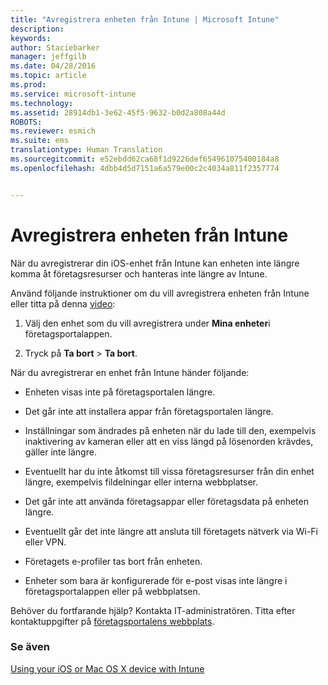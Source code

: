 ```yaml
---
title: "Avregistrera enheten från Intune | Microsoft Intune"
description: 
keywords: 
author: Staciebarker
manager: jeffgilb
ms.date: 04/28/2016
ms.topic: article
ms.prod: 
ms.service: microsoft-intune
ms.technology: 
ms.assetid: 28914db1-3e62-45f5-9632-b0d2a808a44d
ROBOTS: 
ms.reviewer: esmich
ms.suite: ems
translationtype: Human Translation
ms.sourcegitcommit: e52ebdd62ca68f1d9226def654961075400184a8
ms.openlocfilehash: 4dbb4d5d7151a6a579e00c2c4034a811f2357774


---
```



# Avregistrera enheten från Intune

När du avregistrerar din iOS-enhet från Intune kan enheten inte längre komma åt företagsresurser och hanteras inte längre av Intune.

Använd följande instruktioner om du vill avregistrera enheten från Intune eller titta på denna [video](http://aka.ms/kfz8j1):

1.  Välj den enhet som du vill avregistrera under **Mina enheter**i företagsportalappen.

2.  Tryck på **Ta bort** &gt; **Ta bort**.

När du avregistrerar en enhet från Intune händer följande:

-   Enheten visas inte på företagsportalen längre.

-   Det går inte att installera appar från företagsportalen längre.

-   Inställningar som ändrades på enheten när du lade till den, exempelvis inaktivering av kameran eller att en viss längd på lösenorden krävdes, gäller inte längre.

-   Eventuellt har du inte åtkomst till vissa företagsresurser från din enhet längre, exempelvis fildelningar eller interna webbplatser.

-   Det går inte att använda företagsappar eller företagsdata på enheten längre.

-   Eventuellt går det inte längre att ansluta till företagets nätverk via Wi-Fi eller VPN.

-   Företagets e-profiler tas bort från enheten.

-   Enheter som bara är konfigurerade för e-post visas inte längre i företagsportalappen eller på webbplatsen.

Behöver du fortfarande hjälp? Kontakta IT-administratören. Titta efter kontaktuppgifter på [företagsportalens webbplats](http://portal.manage.microsoft.com).

### Se även
[Using your iOS or Mac OS X device with Intune](using-your-ios-or-mac-os-x-device-with-intune.md)


<!--HONumber=Jun16_HO4-->


